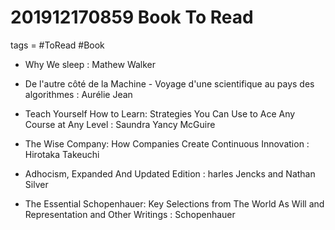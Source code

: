 # 201912170859 Book To Read
tags = #ToRead #Book


- Why We sleep : Mathew Walker

- De l'autre côté de la Machine - Voyage d'une scientifique au pays des algorithmes : Aurélie Jean

- Teach Yourself How to Learn: Strategies You Can Use to Ace Any Course at Any Level :  Saundra Yancy McGuire 

-  The Wise Company: How Companies Create Continuous Innovation : Hirotaka Takeuchi

- Adhocism, Expanded And Updated Edition : harles Jencks and Nathan Silver

- The Essential Schopenhauer: Key Selections from The World As Will and Representation and Other Writings : Schopenhauer 